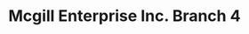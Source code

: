 ---
title: "Mcgill Enterprise Inc. Branch 4"
url: /gbarnga/mcgill-enterprise-inc-branch-4/
shop: Lebensmittel
---